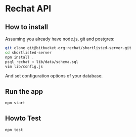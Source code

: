 # Rechat API #

## How to install ##

Assuming you already have node.js, git and postgres:

```bash
git clone git@bitbucket.org:rechat/shortlisted-server.git
cd shortlisted-server
npm install .
psql rechat < lib/data/schema.sql
vim lib/config.js
```
And set configuration options of your database.

## Run the app ##

```bash
npm start
```

## Howto Test ##

```bash
npm test
```
